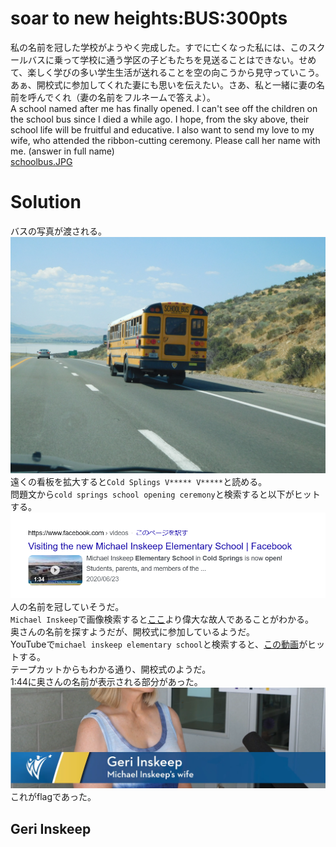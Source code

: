 # soar to new heights:BUS:300pts
私の名前を冠した学校がようやく完成した。すでに亡くなった私には、このスクールバスに乗って学校に通う学区の子どもたちを見送ることはできない。せめて、楽しく学びの多い学生生活が送れることを空の向こうから見守っていこう。あぁ、開校式に参加してくれた妻にも思いを伝えたい。さあ、私と一緒に妻の名前を呼んでくれ（妻の名前をフルネームで答えよ）。  
A school named after me has finally opened. I can't see off the children on the school bus since I died a while ago. I hope, from the sky above, their school life will be fruitful and educative. I also want to send my love to my wife, who attended the ribbon-cutting ceremony. Please call her name with me. (answer in full name)  
[schoolbus.JPG](schoolbus.JPG)  

# Solution
バスの写真が渡される。  
![schoolbus.JPG](schoolbus.JPG)  
遠くの看板を拡大すると`Cold Splings V***** V*****`と読める。  
問題文から`cold springs school opening ceremony`と検索すると以下がヒットする。  
![cs.png](images/cs.png)  
人の名前を冠していそうだ。  
`Michael Inskeep`で画像検索すると[ここ](https://www.washoeschools.net/Page/16215)より偉大な故人であることがわかる。  
奥さんの名前を探すようだが、開校式に参加しているようだ。  
YouTubeで`michael inskeep elementary school`と検索すると、[この動画](https://www.youtube.com/watch?v=5Zr09_TCPo0)がヒットする。  
テープカットからもわかる通り、開校式のようだ。  
1:44に奥さんの名前が表示される部分があった。  
![miw.png](images/miw.png)  
これがflagであった。  

## Geri Inskeep